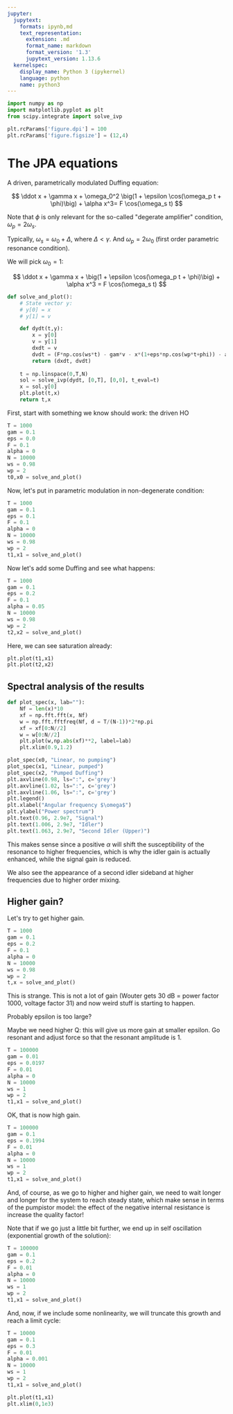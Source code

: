 ```yaml
---
jupyter:
  jupytext:
    formats: ipynb,md
    text_representation:
      extension: .md
      format_name: markdown
      format_version: '1.3'
      jupytext_version: 1.13.6
  kernelspec:
    display_name: Python 3 (ipykernel)
    language: python
    name: python3
---
```


```python
import numpy as np
import matplotlib.pyplot as plt
from scipy.integrate import solve_ivp
```

```python
plt.rcParams['figure.dpi'] = 100
plt.rcParams['figure.figsize'] = (12,4)
```

# The JPA equations

A driven, parametrically modulated Duffing equation:

$$
\ddot x + \gamma x + \omega_0^2 \big(1 + \epsilon \cos(\omega_p t + \phi)\big) + \alpha x^3= F \cos(\omega_s t)
$$

Note that $\phi$ is only relevant for the so-called "degerate amplifier" condition, $\omega_p = 2 \omega_s$. 

Typically, $\omega_s = \omega_0 + \Delta$, where $\Delta < \gamma$. And $\omega_p = 2\omega_0$ (first order parametric resonance condition). 

We will pick $\omega_0 = 1$:

$$
\ddot x + \gamma x + \big(1 + \epsilon \cos(\omega_p t + \phi)\big) + \alpha x^3 = F \cos(\omega_s t)
$$

```python
def solve_and_plot():
    # State vector y: 
    # y[0] = x
    # y[1] = v

    def dydt(t,y):
        x = y[0]
        v = y[1]
        dxdt = v
        dvdt = (F*np.cos(ws*t) - gam*v - x*(1+eps*np.cos(wp*t+phi)) - alpha*x**3)
        return (dxdt, dvdt)
    
    t = np.linspace(0,T,N)
    sol = solve_ivp(dydt, [0,T], [0,0], t_eval=t)
    x = sol.y[0]
    plt.plot(t,x)
    return t,x
```

First, start with something we know should work: the driven HO

```python
T = 1000
gam = 0.1
eps = 0.0
F = 0.1
alpha = 0 
N = 10000
ws = 0.98
wp = 2
t0,x0 = solve_and_plot()
```

Now, let's put in parametric modulation in non-degenerate condition: 

```python
T = 1000
gam = 0.1
eps = 0.1
F = 0.1
alpha = 0 
N = 10000
ws = 0.98
wp = 2
t1,x1 = solve_and_plot()
```

Now let's add some Duffing and see what happens:

```python
T = 1000
gam = 0.1
eps = 0.2
F = 0.1
alpha = 0.05
N = 10000
ws = 0.98
wp = 2
t2,x2 = solve_and_plot()
```

Here, we can see saturation already:

```python
plt.plot(t1,x1)
plt.plot(t2,x2)
```

## Spectral analysis of the results

```python
def plot_spec(x, lab=""):
    Nf = len(x)*10
    xf = np.fft.fft(x, Nf)
    w = np.fft.fftfreq(Nf, d = T/(N-1))*2*np.pi
    xf = xf[0:N//2]
    w = w[0:N//2]
    plt.plot(w,np.abs(xf)**2, label=lab)
    plt.xlim(0.9,1.2)
```

```python
plot_spec(x0, "Linear, no pumping")
plot_spec(x1, "Linear, pumped")
plot_spec(x2, "Pumped Duffing")
plt.axvline(0.98, ls=":", c='grey')
plt.axvline(1.02, ls=":", c='grey')
plt.axvline(1.06, ls=":", c='grey')
plt.legend()
plt.xlabel("Angular frequency $\omega$")
plt.ylabel("Power spectrum")
plt.text(0.96, 2.9e7, "Signal")
plt.text(1.006, 2.9e7, "Idler")
plt.text(1.063, 2.9e7, "Second Idler (Upper)")
```

This makes sense since a positive $\alpha$ will shift the susceptibility of the resonance to higher frequencies, which is why the idler gain is actually enhanced, while the signal gain is reduced. 

We also see the appearance of a second idler sideband at higher frequencies due to higher order mixing. 


## Higher gain?

Let's try to get higher gain. 

```python
T = 1000
gam = 0.1
eps = 0.2
F = 0.1
alpha = 0 
N = 10000
ws = 0.98
wp = 2
t,x = solve_and_plot()
```

This is strange. This is not a lot of gain (Wouter gets 30 dB = power factor 1000, voltage factor 31) and now weird stuff is starting to happen. 

Probably epsilon is too large? 

Maybe we need higher Q: this will give us more gain at smaller epsilon. Go resonant and adjust force so that the resonant amplitude is 1.

```python
T = 100000
gam = 0.01
eps = 0.0197
F = 0.01
alpha = 0 
N = 10000
ws = 1
wp = 2
t1,x1 = solve_and_plot()
```

OK, that is now high gain. 

```python
T = 100000
gam = 0.1
eps = 0.1994
F = 0.01
alpha = 0 
N = 10000
ws = 1
wp = 2
t1,x1 = solve_and_plot()
```

And, of course, as we go to higher and higher gain, we need to wait longer and longer for the system to reach steady state, which make sense in terms of the pumpistor model: the effect of the negative internal resistance is increase the quality factor! 


Note that if we go just a little bit further, we end up in self oscillation (exponential growth of the solution): 

```python
T = 100000
gam = 0.1
eps = 0.2
F = 0.01
alpha = 0 
N = 10000
ws = 1
wp = 2
t1,x1 = solve_and_plot()
```

And, now, if we include some nonlinearity, we will truncate this growth and reach a limit cycle:

```python
T = 10000
gam = 0.1
eps = 0.3
F = 0.01
alpha = 0.001
N = 10000
ws = 1
wp = 2
t1,x1 = solve_and_plot()
```

```python
plt.plot(t1,x1)
plt.xlim(0,1e3)
```
